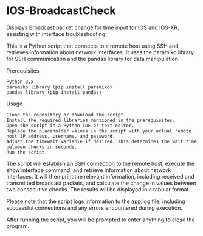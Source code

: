 # IOS-BroadcastCheck
Displays Broadcast packet change for time input for IOS and IOS-XR, assisting with interface troubleshooting



This is a Python script that connects to a remote host using SSH and retrieves information about network interfaces.
It uses the paramiko library for SSH communication and the pandas library for data manipulation.

Prerequisites

    Python 3.x
    paramiko library (pip install paramiko)
    pandas library (pip install pandas)

Usage

    Clone the repository or download the script.
    Install the required libraries mentioned in the prerequisites.
    Open the script in a Python IDE or text editor.
    Replace the placeholder values in the script with your actual remote host IP address, username, and password.
    Adjust the timewait variable if desired. This determines the wait time between checks in seconds.
    Run the script.

The script will establish an SSH connection to the remote host, execute the show interface command, and retrieve information about network interfaces. It will then print the relevant information, including received and transmitted broadcast packets, and calculate the change in values between two consecutive checks. The results will be displayed in a tabular format.

Please note that the script logs information to the app.log file, including successful connections and any errors encountered during execution.

After running the script, you will be prompted to enter anything to close the program.
